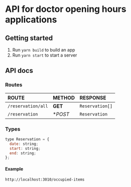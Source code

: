 # API for doctor opening hours applications

## Getting started
1. Run `yarn build` to build an app
2. Run `yarn start` to start a server

## API docs

### Routes

| ROUTE | METHOD | RESPONSE
|:-------------|:-------------|:-------------|
| `/reservation/all` | **GET** | `Reservation[]` |
| `/reservation` | **POST* | `Reservation` |

### Types
```javascript
type Reservation = {
  date: string;
  start: string;
  end: string;
};
```

#### Example
`http://localhost:3010/occupied-items`

